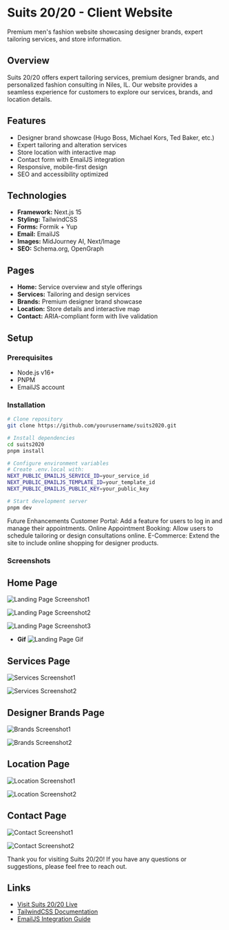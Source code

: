 # Suits 20/20 - Client Website

Premium men's fashion website showcasing designer brands, expert tailoring services, and store information.

## Overview

Suits 20/20 offers expert tailoring services, premium designer brands, and personalized fashion consulting in Niles, IL. Our website provides a seamless experience for customers to explore our services, brands, and location details.

## Features

- Designer brand showcase (Hugo Boss, Michael Kors, Ted Baker, etc.)
- Expert tailoring and alteration services
- Store location with interactive map
- Contact form with EmailJS integration
- Responsive, mobile-first design
- SEO and accessibility optimized

## Technologies

- **Framework:** Next.js 15
- **Styling:** TailwindCSS
- **Forms:** Formik + Yup
- **Email:** EmailJS
- **Images:** MidJourney AI, Next/Image
- **SEO:** Schema.org, OpenGraph

## Pages

- **Home:** Service overview and style offerings
- **Services:** Tailoring and design services
- **Brands:** Premium designer brand showcase
- **Location:** Store details and interactive map
- **Contact:** ARIA-compliant form with live validation

## Setup

### Prerequisites

- Node.js v16+
- PNPM
- EmailJS account

### Installation

```bash
# Clone repository
git clone https://github.com/yourusername/suits2020.git

# Install dependencies
cd suits2020
pnpm install

# Configure environment variables
# Create .env.local with:
NEXT_PUBLIC_EMAILJS_SERVICE_ID=your_service_id
NEXT_PUBLIC_EMAILJS_TEMPLATE_ID=your_template_id
NEXT_PUBLIC_EMAILJS_PUBLIC_KEY=your_public_key

# Start development server
pnpm dev
```

Future Enhancements
Customer Portal: Add a feature for users to log in and manage their appointments.
Online Appointment Booking: Allow users to schedule tailoring or design consultations online.
E-Commerce: Extend the site to include online shopping for designer products.

### Screenshots

## Home Page

![Landing Page Screenshot1](.github/screenshots/landingpage.png)

![Landing Page Screenshot2](.github/screenshots/landingpage2.png)

![Landing Page Screenshot3](.github/screenshots/landingpage3.png)

- **Gif**
  ![Landing Page Gif](.github/gif.gif)

## Services Page

![Services Screenshot1](.github/screenshots/services.png)

![Services Screenshot2](.github/screenshots/services.png)

## Designer Brands Page

![Brands Screenshot1](.github/screenshots/brands.png)

![Brands Screenshot2](.github/screenshots/brands2.png)

## Location Page

![Location Screenshot1](.github/screenshots/location.png)

![Location Screenshot2](.github/screenshots/location2.png)

## Contact Page

![Contact Screenshot1](.github/screenshots/contact.png)

![Contact Screenshot2](.github/screenshots/contact2.png)

Thank you for visiting Suits 20/20! If you have any questions or suggestions, please feel free to reach out.

## Links

- [Visit Suits 20/20 Live](https://suits2020.com)
- [TailwindCSS Documentation](https://tailwindcss.com)
- [EmailJS Integration Guide](https://www.emailjs.com/docs/)

